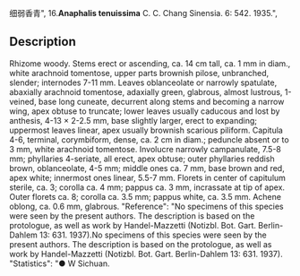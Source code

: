 细弱香青",
16.**Anaphalis tenuissima** C. C. Chang Sinensia. 6: 542. 1935.",

## Description
Rhizome woody. Stems erect or ascending, ca. 14 cm tall, ca. 1 mm in diam., white arachnoid tomentose, upper parts brownish pilose, unbranched, slender; internodes 7-11 mm. Leaves oblanceolate or narrowly spatulate, abaxially arachnoid tomentose, adaxially green, glabrous, almost lustrous, 1-veined, base long cuneate, decurrent along stems and becoming a narrow wing, apex obtuse to truncate; lower leaves usually caducous and lost by anthesis, 4-13 × 2-2.5 mm, base slightly larger, erect to expanding; uppermost leaves linear, apex usually brownish scarious piliform. Capitula 4-6, terminal, corymbiform, dense, ca. 2 cm in diam.; peduncle absent or to 3 mm, white arachnoid tomentose. Involucre narrowly campanulate, 7.5-8 mm; phyllaries 4-seriate, all erect, apex obtuse; outer phyllaries reddish brown, oblanceolate, 4-5 mm; middle ones ca. 7 mm, base brown and red, apex white; innermost ones linear, 5.5-7 mm. Florets in center of capitulum sterile, ca. 3; corolla ca. 4 mm; pappus ca. 3 mm, incrassate at tip of apex. Outer florets ca. 8; corolla ca. 3.5 mm; pappus white, ca. 3.5 mm. Achene oblong, ca. 0.6 mm, glabrous.
  "Reference": "No specimens of this species were seen by the present authors. The description is based on the protologue, as well as work by Handel-Mazzetti (Notizbl. Bot. Gart. Berlin-Dahlem 13: 631. 1937).No specimens of this species were seen by the present authors. The description is based on the protologue, as well as work by Handel-Mazzetti (Notizbl. Bot. Gart. Berlin-Dahlem 13: 631. 1937).
  "Statistics": "● W Sichuan.
